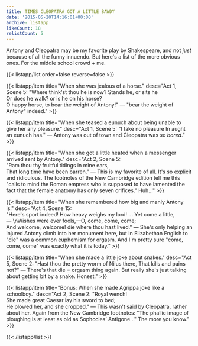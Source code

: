 ```yaml
---
title: TIMES CLEOPATRA GOT A LITTLE BAWDY
date: '2015-05-20T14:16:01+00:00'
archive: listapp
likeCount: 18
relistCount: 5
---
```


Antony and Cleopatra may be my favorite play by Shakespeare, and not *just* because of all the funny innuendo. But here's a list of the more obvious ones. For the middle school crowd + me.

<!--more-->

{{< listapp/list order=false reverse=false >}}

   {{< listapp/item title="When she was jealous of a horse."
      desc="Act 1, Scene 5: \"Where think'st thou he is now? Stands he, or sits he Or does he walk? or is he on his horse? O happy horse, to bear the weight of Antony!\" — \"bear the weight of Antony\" indeed." >}}

   {{< listapp/item title="When she teased a eunuch about being unable to give her any pleasure."
      desc="Act 1, Scene 5: \"I take no pleasure In aught an eunuch has.\" — Antony was out of town and Cleopatra was *so bored*." >}}

   {{< listapp/item title="When she got a little heated when a messenger arrived sent by Antony."
      desc="Act 2, Scene 5: \"Ram thou thy fruitful tidings in mine ears, That long time have been barren.\" — This is my favorite of all. It's so explicit and ridiculous. The footnotes of the New Cambridge edition tell me this \"calls to mind the Roman empress who is supposed to have lamented the fact that the female anatomy has only seven orifices.\" Huh…" >}}

   {{< listapp/item title="When she remembered how big and manly Antony is."
      desc="Act 4, Scene 15: \"Here's sport indeed! How heavy weighs my lord! ... Yet come a little,— \nWishes were ever fools,—O, come, come, come; And welcome, welcome! die where thou hast lived.\" — She's only helping an injured Antony climb into her monument here, but In Elizabethan English to \"die\" was a common euphemism for orgasm. And I'm pretty sure \"come, come, come\" was exactly what it is today." >}}

   {{< listapp/item title="When she made a little joke about snakes."
      desc="Act 5, Scene 2: \"Hast thou the pretty worm of Nilus there, That kills and pains not?\" — There's that die = orgasm thing again. But really she's just talking about getting bit by a snake. Honest." >}}

   {{< listapp/item title="Bonus: When she made Agrippa joke like a schoolboy."
      desc="Act 2, Scene 2: \"Royal wench! She made great Caesar lay his sword to bed; He plowed her, and she cropped.\" — This wasn't said by Cleopatra, rather about her. Again from the New Cambridge footnotes: \"The phallic image of ploughing is at least as old as Sophocles’ Antigone…\" The more you know." >}}

{{< /listapp/list >}}
